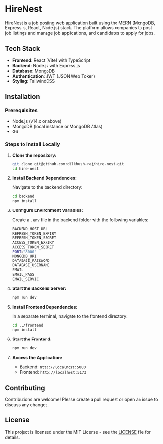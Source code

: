 # HireNest

HireNest is a job posting web application built using the MERN (MongoDB, Express.js, React, Node.js) stack. The platform allows companies to post job listings and manage job applications, and candidates to apply for jobs.

## Tech Stack

- **Frontend**: React (Vite) with TypeScript
- **Backend**: Node.js with Express.js
- **Database**: MongoDB
- **Authentication**: JWT (JSON Web Token)
- **Styling**: TailwindCSS

## Installation

### Prerequisites

- Node.js (v14.x or above)
- MongoDB (local instance or MongoDB Atlas)
- Git

### Steps to Install Locally

1. **Clone the repository:**

   ```bash
   git clone git@github.com:dilkhush-raj/hire-nest.git
   cd hire-nest
   ```

2. **Install Backend Dependencies:**

   Navigate to the backend directory:

   ```bash
   cd backend
   npm install
   ```

3. **Configure Environment Variables:**

   Create a `.env` file in the backend folder with the following variables:

   ```bash
   BACKEND_HOST_URL
   REFRESH_TOKEN_EXPIRY
   REFRESH_TOKEN_SECRET
   ACCESS_TOKEN_EXPIRY
   ACCESS_TOKEN_SECRET
   PORT="8000"
   MONGODB_URI
   DATABASE_PASSWORD
   DATABASE_USERNAME
   EMAIL
   EMAIL_PASS
   EMAIL_SERVIC
   ```

4. **Start the Backend Server:**

   ```bash
   npm run dev
   ```

5. **Install Frontend Dependencies:**

   In a separate terminal, navigate to the frontend directory:

   ```bash
   cd ../frontend
   npm install
   ```

6. **Start the Frontend:**

   ```bash
   npm run dev
   ```

7. **Access the Application:**

   - Backend: `http://localhost:5000`
   - Frontend: `http://localhost:5173`

## Contributing

Contributions are welcome! Please create a pull request or open an issue to discuss any changes.

## License

This project is licensed under the MIT License - see the [LICENSE](LICENSE) file for details.
